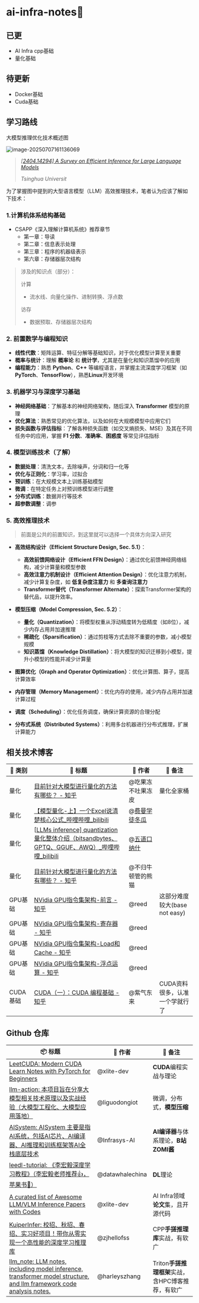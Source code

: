 # ai-infra-notes📖
## 已更

- AI Infra cpp基础
- 量化基础

## 待更新

- Docker基础
- Cuda基础

## 学习路线

大模型推理优化技术概述图

![image-20250707161136069](https://img.zimei.fun/image-20250707161136069.png)

> *[[2404.14294\] A Survey on Efficient Inference for Large Language Models](https://arxiv.org/abs/2404.14294)*
>
> *Tsinghua Universit*



为了掌握图中提到的大型语言模型（LLM）高效推理技术，笔者认为应该了解如下技术：

###  1.**计算机体系结构基础**

- CSAPP《深入理解计算机系统》推荐章节
  - 第一章：导读
  - 第二章：信息表示处理
  - 第三章：程序的机器级表示
  - 第六章：存储器层次结构

> 涉及的知识点（部分）：
>
> 计算
>
> - 流水线、向量化操作、进制转换、浮点数
>
> 访存
>
> - 数据预取、存储器层次结构

### 2. **前置数学与编程知识**

- **线性代数**：矩阵运算、特征分解等基础知识，对于优化模型计算至关重要
- **概率与统计**：理解 **概率论** 和 **统计学**，尤其是在量化和知识蒸馏中的应用
- **编程能力**：熟悉 **Python**、**C++** 等编程语言，并掌握主流深度学习框架（如 **PyTorch**、**TensorFlow**），熟悉**Linux**开发环境

### 3. **机器学习与深度学习基础**

- **神经网络基础**：了解基本的神经网络架构，随后深入 **Transformer** 模型的原理
- **优化算法**：熟悉常见的优化算法，以及如何在大规模模型中应用它们
- **损失函数与评估指标**：了解各种损失函数（如交叉熵损失、MSE）及其在不同任务中的应用，掌握 **F1 分数**、**准确率**、**困惑度** 等常见评估指标

### 4. 模型训练技术（了解）

- **数据处理**：清洗文本，去除噪声，分词和归一化等
- **优化与正则化**：学习率，过拟合
- **预训练**：在大规模文本上训练基础模型
- **微调**：在特定任务上对预训练模型进行调整
- **分布式训练**：数据并行等技术
- **超参数调整**：调参

### 5. **高效推理技术**

> 前面是公共的前置知识，到这里就可以选择一个具体方向深入研究

- **高效结构设计（Efficient Structure Design, Sec. 5.1）**：
  - **高效前馈网络设计（Efficient FFN Design）**：通过优化前馈神经网络结构，减少计算量和模型参数
  - **高效注意力机制设计（Efficient Attention Design）**：优化注意力机制，减少计算复杂度，如 **低复杂度注意力** 和 **多查询注意力**
  - **Transformer替代（Transformer Alternate）**：探索Transformer架构的替代品，以提升效率。
- **模型压缩（Model Compression, Sec. 5.2）**：
  - **量化（Quantization）**：将模型权重从浮动精度转为低精度（如8位），减少内存占用并加速推理
  - **稀疏化（Sparsification）**：通过剪枝等方式去除不重要的参数，减小模型规模
  - **知识蒸馏（Knowledge Distillation）**：将大模型的知识迁移到小模型，提升小模型的性能并减少计算量

- **图算优化（Graph and Operator Optimization）**：优化计算图、算子，提高计算效率
- **内存管理（Memory Management）**：优化内存的使用，减少内存占用并加速计算过程
- **调度（Scheduling）**：优化任务调度，确保计算资源的合理分配
- **分布式系统（Distributed Systems）**：利用多台机器进行分布式推理，扩展计算能力

## 相关技术博客

| 📖 类别   | 📖 标题                                                       | 📖 作者                                                       | 📖 备注                         |
| -------- | ------------------------------------------------------------ | ------------------------------------------------------------ | ------------------------------ |
| 量化     | [目前针对大模型进行量化的方法有哪些？ - 知乎](https://www.zhihu.com/question/627484732/answer/3261671478) | @吃果冻不吐果冻皮                                            | 量化全家桶                     |
| 量化     | [【模型量化-上】一个Excel说清楚核心公式_哔哩哔哩_bilibili](https://www.bilibili.com/video/BV1CVLAzNEzh/?spm_id_from=333.1387.favlist.content.click&vd_source=ac53754f6533097757863a1d248f5406) | @[费曼学徒冬瓜](https://space.bilibili.com/367678065/?spm_id_from=333.788.upinfo.detail.click) |                                |
| 量化     | [[LLMs inference\] quantization 量化整体介绍（bitsandbytes、GPTQ、GGUF、AWQ）_哔哩哔哩_bilibili](https://www.bilibili.com/video/BV1FH4y1c73W/?spm_id_from=333.337.search-card.all.click&vd_source=ac53754f6533097757863a1d248f5406) | @[五道口纳什](https://space.bilibili.com/59807853/?spm_id_from=333.788.upinfo.detail.click) |                                |
| 量化     | [目前针对大模型进行量化的方法有哪些？ - 知乎](https://www.zhihu.com/question/627484732/answer/13816157360) | @不归牛顿管的熊猫                                            |                                |
| GPU基础  | [NVidia GPU指令集架构-前言 - 知乎](https://zhuanlan.zhihu.com/p/686198447) | @reed                                                        | 这部分难度较大(base not easy)  |
| GPU基础  | [NVidia GPU指令集架构-寄存器 - 知乎](https://zhuanlan.zhihu.com/p/688616037) | @reed                                                        |                                |
| GPU基础  | [NVidia GPU指令集架构-Load和Cache - 知乎](https://zhuanlan.zhihu.com/p/692445145) | @reed                                                        |                                |
| GPU基础  | [NVidia GPU指令集架构-浮点运算 - 知乎](https://zhuanlan.zhihu.com/p/695667044) | @reed                                                        |                                |
| CUDA基础 | [CUDA（一）：CUDA 编程基础 - 知乎](https://zhuanlan.zhihu.com/p/645330027) | @紫气东来                                                    | CUDA资料很多，认准一个学就行了 |

## Github 仓库

| 📦 标题                                                       | 📖 作者          | 📖 备注                                            |
| ------------------------------------------------------------ | --------------- | ------------------------------------------------- |
| [LeetCUDA: Modern CUDA Learn Notes with PyTorch for Beginners](https://github.com/xlite-dev/LeetCUDA?tab=readme-ov-file) | @xlite-dev      | **CUDA**编程实战与理论                            |
| [llm-action: 本项目旨在分享大模型相关技术原理以及实战经验（大模型工程化、大模型应用落地）](https://github.com/liguodongiot/llm-action) | @liguodongiot   | 微调，分布式，**模型压缩**                        |
| [AISystem: AISystem 主要是指AI系统，包括AI芯片、AI编译器、AI推理和训练框架等AI全栈底层技术](https://github.com/Infrasys-AI/AISystem) | @Infrasys-AI    | **AI编译器**与体系理论，**B站ZOMI酱**             |
| [leedl-tutorial: 《李宏毅深度学习教程》（李宏毅老师推荐👍，苹果书🍎）](https://github.com/datawhalechina/leedl-tutorial) | @datawhalechina | **DL**理论                                        |
| [A curated list of Awesome LLM/VLM Inference Papers with Codes](https://github.com/xlite-dev/Awesome-LLM-Inference) | @xlite-dev      | AI Infra领域**论文**集，且开源代码                |
| [KuiperInfer: 校招、秋招、春招、实习好项目！带你从零实现一个高性能的深度学习推理库](https://github.com/zjhellofss/KuiperInfer) | @zjhellofss     | CPP**手搓推理库**实战，有软广                     |
| [llm_note: LLM notes, including model inference, transformer model structure, and llm framework code analysis notes.](https://github.com/harleyszhang/llm_note?tab=readme-ov-file) | @harleyszhang   | Triton**手搓推理框架**实战，含HPC博客推荐，有软广 |

